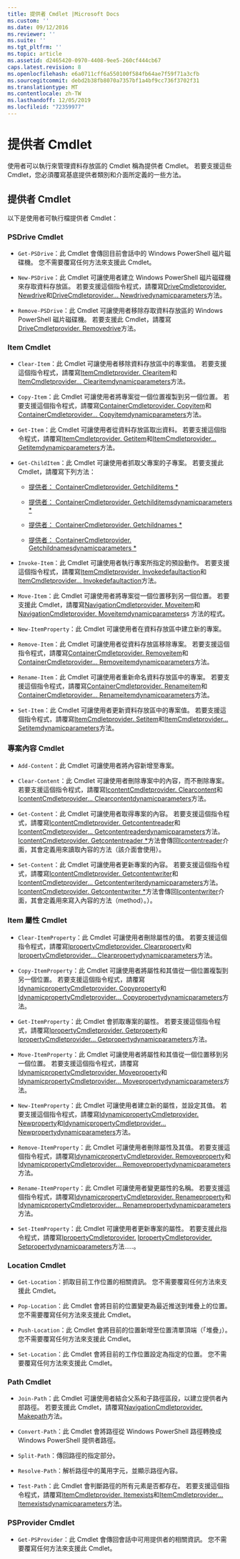 ```yaml
---
title: 提供者 Cmdlet |Microsoft Docs
ms.custom: ''
ms.date: 09/12/2016
ms.reviewer: ''
ms.suite: ''
ms.tgt_pltfrm: ''
ms.topic: article
ms.assetid: d2465420-0970-4408-9ee5-260cf444cb67
caps.latest.revision: 8
ms.openlocfilehash: e6a0711cff6a550100f584fb64ae7f59f71a3cfb
ms.sourcegitcommit: debd2b38fb8070a7357bf1a4bf9cc736f3702f31
ms.translationtype: MT
ms.contentlocale: zh-TW
ms.lasthandoff: 12/05/2019
ms.locfileid: "72359977"
---
```

# <a name="provider-cmdlets"></a>提供者 Cmdlet

使用者可以執行來管理資料存放區的 Cmdlet 稱為提供者 Cmdlet。 若要支援這些 Cmdlet，您必須覆寫基底提供者類別和介面所定義的一些方法。

## <a name="provider-cmdlets"></a>提供者 Cmdlet

以下是使用者可執行檔提供者 Cmdlet：

### <a name="psdrive-cmdlets"></a>PSDrive Cmdlet

- `Get-PSDrive`：此 Cmdlet 會傳回目前會話中的 Windows PowerShell 磁片磁碟機。 您不需要覆寫任何方法來支援此 Cmdlet。

- `New-PSDrive`：此 Cmdlet 可讓使用者建立 Windows PowerShell 磁片磁碟機來存取資料存放區。 若要支援這個指令程式，請覆寫[DriveCmdletprovider. Newdrive](/dotnet/api/System.Management.Automation.Provider.DriveCmdletProvider.NewDrive)和[DriveCmdletprovider... Newdrivedynamicparameters](/dotnet/api/System.Management.Automation.Provider.DriveCmdletProvider.NewDriveDynamicParameters)方法。

- `Remove-PSDrive`：此 Cmdlet 可讓使用者移除存取資料存放區的 Windows PowerShell 磁片磁碟機。 若要支援此 Cmdlet，請覆寫[DriveCmdletprovider. Removedrive](/dotnet/api/System.Management.Automation.Provider.DriveCmdletProvider.RemoveDrive)方法。

### <a name="item-cmdlets"></a>Item Cmdlet

- `Clear-Item`：此 Cmdlet 可讓使用者移除資料存放區中的專案值。 若要支援這個指令程式，請覆寫[ItemCmdletprovider. Clearitem](/dotnet/api/System.Management.Automation.Provider.ItemCmdletProvider.ClearItem)和[ItemCmdletprovider... Clearitemdynamicparameters](/dotnet/api/System.Management.Automation.Provider.ItemCmdletProvider.ClearItemDynamicParameters)方法。

- `Copy-Item`：此 Cmdlet 可讓使用者將專案從一個位置複製到另一個位置。 若要支援這個指令程式，請覆寫[ContainerCmdletprovider. Copyitem](/dotnet/api/System.Management.Automation.Provider.ContainerCmdletProvider.CopyItem)和[ContainerCmdletprovider... Copyitemdynamicparameters](/dotnet/api/System.Management.Automation.Provider.ContainerCmdletProvider.CopyItemDynamicParameters)方法。

- `Get-Item`：此 Cmdlet 可讓使用者從資料存放區取出資料。 若要支援這個指令程式，請覆寫[ItemCmdletprovider. Getitem](/dotnet/api/System.Management.Automation.Provider.ItemCmdletProvider.GetItem)和[ItemCmdletprovider... Getitemdynamicparameters](/dotnet/api/System.Management.Automation.Provider.ItemCmdletProvider.GetItemDynamicParameters)方法。

- `Get-ChildItem`：此 Cmdlet 可讓使用者抓取父專案的子專案。 若要支援此 Cmdlet，請覆寫下列方法：

  - [提供者： ContainerCmdletprovider. Getchilditems *](/dotnet/api/System.Management.Automation.Provider.ContainerCmdletProvider.GetChildItems)

  - [提供者： ContainerCmdletprovider. Getchilditemsdynamicparameters *](/dotnet/api/System.Management.Automation.Provider.ContainerCmdletProvider.GetChildItemsDynamicParameters)

  - [提供者： ContainerCmdletprovider. Getchildnames *](/dotnet/api/System.Management.Automation.Provider.ContainerCmdletProvider.GetChildNames)

  - [提供者： ContainerCmdletprovider. Getchildnamesdynamicparameters *](/dotnet/api/System.Management.Automation.Provider.ContainerCmdletProvider.GetChildNamesDynamicParameters)

- `Invoke-Item`：此 Cmdlet 可讓使用者執行專案所指定的預設動作。 若要支援這個指令程式，請覆寫[ItemCmdletprovider. Invokedefaultaction](/dotnet/api/System.Management.Automation.Provider.ItemCmdletProvider.InvokeDefaultAction)和[ItemCmdletprovider... Invokedefaultaction](/dotnet/api/System.Management.Automation.Provider.ItemCmdletProvider.InvokeDefaultAction)方法。

- `Move-Item`：此 Cmdlet 可讓使用者將專案從一個位置移到另一個位置。 若要支援此 Cmdlet，請覆寫[NavigationCmdletprovider. Moveitem](/dotnet/api/System.Management.Automation.Provider.NavigationCmdletProvider.MoveItem)和[NavigationCmdletprovider. Moveitemdynamicparameters](/dotnet/api/System.Management.Automation.Provider.NavigationCmdletProvider.MoveItemDynamicParameters)s 方法的程式。

- `New-ItemProperty`：此 Cmdlet 可讓使用者在資料存放區中建立新的專案。

- `Remove-Item`：此 Cmdlet 可讓使用者從資料存放區移除專案。 若要支援這個指令程式，請覆寫[ContainerCmdletprovider. Removeitem](/dotnet/api/System.Management.Automation.Provider.ContainerCmdletProvider.RemoveItem)和[ContainerCmdletprovider... Removeitemdynamicparameters](/dotnet/api/System.Management.Automation.Provider.ContainerCmdletProvider.RemoveItemDynamicParameters)方法。

- `Rename-Item`：此 Cmdlet 可讓使用者重新命名資料存放區中的專案。 若要支援這個指令程式，請覆寫[ContainerCmdletprovider. Renameitem](/dotnet/api/System.Management.Automation.Provider.ContainerCmdletProvider.RenameItem)和[ContainerCmdletprovider... Renameitemdynamicparameters](/dotnet/api/System.Management.Automation.Provider.ContainerCmdletProvider.RenameItemDynamicParameters)方法。

- `Set-Item`：此 Cmdlet 可讓使用者更新資料存放區中的專案值。 若要支援這個指令程式，請覆寫[ItemCmdletprovider. Setitem](/dotnet/api/System.Management.Automation.Provider.ItemCmdletProvider.SetItem)和[ItemCmdletprovider... Setitemdynamicparameters](/dotnet/api/System.Management.Automation.Provider.ItemCmdletProvider.SetItemDynamicParameters)方法。

### <a name="item-content-cmdlets"></a>專案內容 Cmdlet

- `Add-Content`：此 Cmdlet 可讓使用者將內容新增至專案。

- `Clear-Content`：此 Cmdlet 可讓使用者刪除專案中的內容，而不刪除專案。 若要支援這個指令程式，請覆寫[IcontentCmdletprovider. Clearcontent](/dotnet/api/System.Management.Automation.Provider.IContentCmdletProvider.ClearContent)和[IcontentCmdletprovider... Clearcontentdynamicparameters](/dotnet/api/System.Management.Automation.Provider.IContentCmdletProvider.ClearContentDynamicParameters)方法。

- `Get-Content`：此 Cmdlet 可讓使用者取得專案的內容。 若要支援這個指令程式，請覆寫[IcontentCmdletprovider. Getcontentreader](/dotnet/api/System.Management.Automation.Provider.IContentCmdletProvider.GetContentReader)和[IcontentCmdletprovider... Getcontentreaderdynamicparameters](/dotnet/api/System.Management.Automation.Provider.IContentCmdletProvider.GetContentReaderDynamicParameters)方法。 [IcontentCmdletprovider. Getcontentreader *](/dotnet/api/System.Management.Automation.Provider.IContentCmdletProvider.GetContentReader)方法會傳回[Icontentreader](/dotnet/api/System.Management.Automation.Provider.IContentReader)介面，其會定義用來讀取內容的方法（該介面會使用）。

- `Set-Content`：此 Cmdlet 可讓使用者更新專案的內容。 若要支援這個指令程式，請覆寫[IcontentCmdletprovider. Getcontentwriter](/dotnet/api/System.Management.Automation.Provider.IContentCmdletProvider.GetContentWriter)和[IcontentCmdletprovider... Getcontentwriterdynamicparameters](/dotnet/api/System.Management.Automation.Provider.IContentCmdletProvider.GetContentWriterDynamicParameters)方法。 [IcontentCmdletprovider. Getcontentwriter *](/dotnet/api/System.Management.Automation.Provider.IContentCmdletProvider.GetContentWriter)方法會傳回[Icontentwriter](/dotnet/api/System.Management.Automation.Provider.IContentWriter)介面，其會定義用來寫入內容的方法（method）。）。

### <a name="item-property-cmdlets"></a>Item 屬性 Cmdlet

- `Clear-ItemProperty`：此 Cmdlet 可讓使用者刪除屬性的值。 若要支援這個指令程式，請覆寫[IpropertyCmdletprovider. Clearproperty](/dotnet/api/System.Management.Automation.Provider.IPropertyCmdletProvider.ClearProperty)和[IpropertyCmdletprovider... Clearpropertydynamicparameters](/dotnet/api/System.Management.Automation.Provider.IPropertyCmdletProvider.ClearPropertyDynamicParameters)方法。

- `Copy-ItemProperty`：此 Cmdlet 可讓使用者將屬性和其值從一個位置複製到另一個位置。 若要支援這個指令程式，請覆寫[IdynamicpropertyCmdletprovider. Copyproperty](/dotnet/api/System.Management.Automation.Provider.IDynamicPropertyCmdletProvider.CopyProperty)和[IdynamicpropertyCmdletprovider... Copypropertydynamicparameters](/dotnet/api/System.Management.Automation.Provider.IDynamicPropertyCmdletProvider.CopyPropertyDynamicParameters)方法。

- `Get-ItemProperty`：此 Cmdlet 會抓取專案的屬性。 若要支援這個指令程式，請覆寫[IpropertyCmdletprovider. Getproperty](/dotnet/api/System.Management.Automation.Provider.IPropertyCmdletProvider.GetProperty)和[IpropertyCmdletprovider... Getpropertydynamicparameters](/dotnet/api/System.Management.Automation.Provider.IPropertyCmdletProvider.GetPropertyDynamicParameters)方法。

- `Move-ItemProperty`：此 Cmdlet 可讓使用者將屬性和其值從一個位置移到另一個位置。 若要支援這個指令程式，請覆寫[IdynamicpropertyCmdletprovider. Moveproperty](/dotnet/api/System.Management.Automation.Provider.IDynamicPropertyCmdletProvider.MoveProperty)和[IdynamicpropertyCmdletprovider... Movepropertydynamicparameters](/dotnet/api/System.Management.Automation.Provider.IDynamicPropertyCmdletProvider.MovePropertyDynamicParameters)方法。

- `New-ItemProperty`：此 Cmdlet 可讓使用者建立新的屬性，並設定其值。 若要支援這個指令程式，請覆寫[IdynamicpropertyCmdletprovider. Newproperty](/dotnet/api/System.Management.Automation.Provider.IDynamicPropertyCmdletProvider.NewProperty)和[IdynamicpropertyCmdletprovider... Newpropertydynamicparameters](/dotnet/api/System.Management.Automation.Provider.IDynamicPropertyCmdletProvider.NewPropertyDynamicParameters)方法。

- `Remove-ItemProperty`：此 Cmdlet 可讓使用者刪除屬性及其值。 若要支援這個指令程式，請覆寫[IdynamicpropertyCmdletprovider. Removeproperty](/dotnet/api/System.Management.Automation.Provider.IDynamicPropertyCmdletProvider.RemoveProperty)和[IdynamicpropertyCmdletprovider... Removepropertydynamicparameters](/dotnet/api/System.Management.Automation.Provider.IDynamicPropertyCmdletProvider.RemovePropertyDynamicParameters)方法。

- `Rename-ItemProperty`：此 Cmdlet 可讓使用者變更屬性的名稱。 若要支援這個指令程式，請覆寫[IdynamicpropertyCmdletprovider. Renameproperty](/dotnet/api/System.Management.Automation.Provider.IDynamicPropertyCmdletProvider.RenameProperty)和[IdynamicpropertyCmdletprovider... Renamepropertydynamicparameters](/dotnet/api/System.Management.Automation.Provider.IDynamicPropertyCmdletProvider.RenamePropertyDynamicParameters)方法。

- `Set-ItemProperty`：此 Cmdlet 可讓使用者更新專案的屬性。 若要支援此指令程式，請覆寫[IpropertyCmdletprovider.](/dotnet/api/System.Management.Automation.Provider.IPropertyCmdletProvider.SetProperty) [IpropertyCmdletprovider. Setpropertydynamicparameters](/dotnet/api/System.Management.Automation.Provider.IPropertyCmdletProvider.SetPropertyDynamicParameters)方法.....。

### <a name="location-cmdlets"></a>Location Cmdlet

- `Get-Location`：抓取目前工作位置的相關資訊。 您不需要覆寫任何方法來支援此 Cmdlet。

- `Pop-Location`：此 Cmdlet 會將目前的位置變更為最近推送到堆疊上的位置。 您不需要覆寫任何方法來支援此 Cmdlet。

- `Push-Location`：此 Cmdlet 會將目前的位置新增至位置清單頂端（「堆疊」）。 您不需要覆寫任何方法來支援此 Cmdlet。

- `Set-Location`：此 Cmdlet 會將目前的工作位置設定為指定的位置。 您不需要覆寫任何方法來支援此 Cmdlet。

### <a name="path-cmdlets"></a>Path Cmdlet

- `Join-Path`：此 Cmdlet 可讓使用者結合父系和子路徑區段，以建立提供者內部路徑。 若要支援此 Cmdlet，請覆寫[NavigationCmdletprovider. Makepath](/dotnet/api/System.Management.Automation.Provider.NavigationCmdletProvider.MakePath)方法。

- `Convert-Path`：此 Cmdlet 會將路徑從 Windows PowerShell 路徑轉換成 Windows PowerShell 提供者路徑。

- `Split-Path`：傳回路徑的指定部分。

- `Resolve-Path`：解析路徑中的萬用字元，並顯示路徑內容。

- `Test-Path`：此 Cmdlet 會判斷路徑的所有元素是否都存在。 若要支援這個指令程式，請覆寫[ItemCmdletprovider. Itemexists](/dotnet/api/System.Management.Automation.Provider.ItemCmdletProvider.ItemExists)和[ItemCmdletprovider... Itemexistsdynamicparameters](/dotnet/api/System.Management.Automation.Provider.ItemCmdletProvider.ItemExistsDynamicParameters)方法。

### <a name="psprovider-cmdlets"></a>PSProvider Cmdlet

- `Get-PSProvider`：此 Cmdlet 會傳回會話中可用提供者的相關資訊。 您不需要覆寫任何方法來支援此 Cmdlet。
